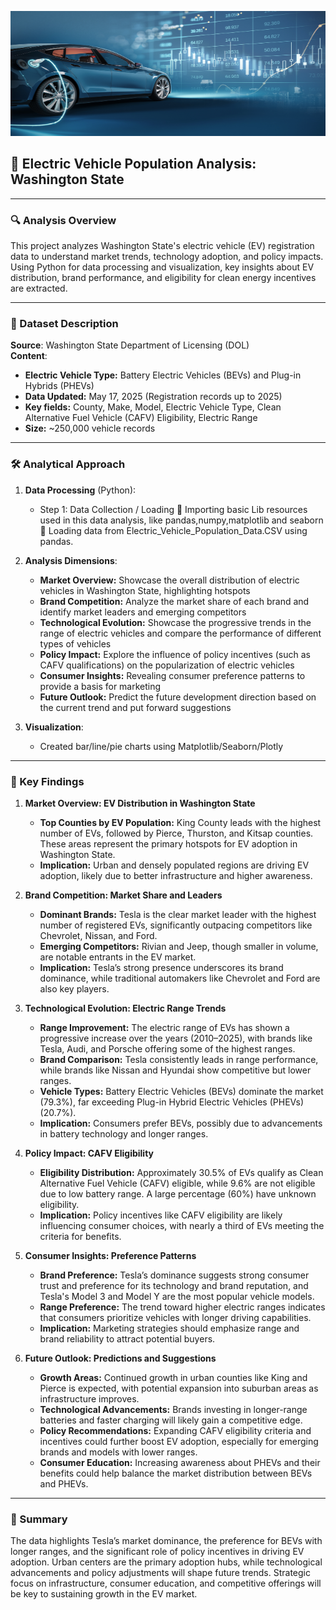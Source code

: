 <p align="center">
  <img src="1-Data Resources/EV-background.jpg" width="100%" height = "200" alt="Excel Background Visual"/>
</p>

## 🚗 Electric Vehicle Population Analysis: Washington State

---

### 🔍 Analysis Overview
This project analyzes Washington State's electric vehicle (EV) registration data to understand market trends, technology adoption, and policy impacts. Using Python for data processing and visualization, key insights about EV distribution, brand performance, and eligibility for clean energy incentives are extracted.

---

### 📂 Dataset Description
**Source**: Washington State Department of Licensing (DOL)  
**Content**:
- **Electric Vehicle Type:** Battery Electric Vehicles (BEVs) and Plug-in Hybrids (PHEVs)
- **Data Updated:** May 17, 2025 (Registration records up to 2025)
- **Key fields:** County, Make, Model, Electric Vehicle Type, Clean Alternative Fuel Vehicle (CAFV) Eligibility, Electric Range
- **Size:** ~250,000 vehicle records

---

### 🛠️ Analytical Approach
1. **Data Processing** (Python):
   -  Step 1: Data Collection / Loading
     🧾 Importing basic Lib resources used in this data analysis, like pandas,numpy,matplotlib and seaborn
     🔁 Loading data from Electric_Vehicle_Population_Data.CSV using pandas.

2. **Analysis Dimensions**:
   - **Market Overview:** Showcase the overall distribution of electric vehicles in Washington State, highlighting hotspots
   - **Brand Competition:** Analyze the market share of each brand and identify market leaders and emerging competitors
   - **Technological Evolution:** Showcase the progressive trends in the range of electric vehicles and compare the performance of different types of vehicles
   - **Policy Impact:** Explore the influence of policy incentives (such as CAFV qualifications) on the popularization of electric vehicles
   - **Consumer Insights:** Revealing consumer preference patterns to provide a basis for marketing
   - **Future Outlook:** Predict the future development direction based on the current trend and put forward suggestions

3. **Visualization**:
   - Created bar/line/pie charts using Matplotlib/Seaborn/Plotly

---

### 🔑 Key Findings
1. **Market Overview: EV Distribution in Washington State**
   - **Top Counties by EV Population:** King County leads with the highest number of EVs, followed by Pierce, Thurston, and Kitsap counties. These areas represent the primary hotspots for EV adoption in Washington State.
   - **Implication:** Urban and densely populated regions are driving EV adoption, likely due to better infrastructure and higher awareness.


2. **Brand Competition: Market Share and Leaders**
   - **Dominant Brands:** Tesla is the clear market leader with the highest number of registered EVs, significantly outpacing competitors like Chevrolet, Nissan, and Ford.
   - **Emerging Competitors:** Rivian and Jeep, though smaller in volume, are notable entrants in the EV market.
   - **Implication:** Tesla’s strong presence underscores its brand dominance, while traditional automakers like Chevrolet and Ford are also key players.

3. **Technological Evolution: Electric Range Trends**
   - **Range Improvement:** The electric range of EVs has shown a progressive increase over the years (2010–2025), with brands like Tesla, Audi, and Porsche offering some of the highest ranges.
   - **Brand Comparison:** Tesla consistently leads in range performance, while brands like Nissan and Hyundai show competitive but lower ranges.
   - **Vehicle Types:** Battery Electric Vehicles (BEVs) dominate the market (79.3%), far exceeding Plug-in Hybrid Electric Vehicles (PHEVs) (20.7%).
   - **Implication:** Consumers prefer BEVs, possibly due to advancements in battery technology and longer ranges.

4. **Policy Impact: CAFV Eligibility**
   - **Eligibility Distribution:** Approximately 30.5% of EVs qualify as Clean Alternative Fuel Vehicle (CAFV) eligible, while 9.6% are not eligible due to low battery range. A large percentage (60%) have unknown eligibility.
   - **Implication:** Policy incentives like CAFV eligibility are likely influencing consumer choices, with nearly a third of EVs meeting the criteria for benefits.

5. **Consumer Insights: Preference Patterns**
   - **Brand Preference:** Tesla’s dominance suggests strong consumer trust and preference for its technology and brand reputation, and Tesla's Model 3 and Model Y are the most popular vehicle models.
   - **Range Preference:** The trend toward higher electric ranges indicates that consumers prioritize vehicles with longer driving capabilities.
   - **Implication:** Marketing strategies should emphasize range and brand reliability to attract potential buyers.

6. **Future Outlook: Predictions and Suggestions**
   - **Growth Areas:** Continued growth in urban counties like King and Pierce is expected, with potential expansion into suburban areas as infrastructure improves.
   - **Technological Advancements:** Brands investing in longer-range batteries and faster charging will likely gain a competitive edge.
   - **Policy Recommendations:** Expanding CAFV eligibility criteria and incentives could further boost EV adoption, especially for emerging brands and models with lower ranges.
   - **Consumer Education:** Increasing awareness about PHEVs and their benefits could help balance the market distribution between BEVs and PHEVs.

---

### 📝 Summary
The data highlights Tesla’s market dominance, the preference for BEVs with longer ranges, and the significant role of policy incentives in driving EV adoption. Urban centers are the primary adoption hubs, while technological advancements and policy adjustments will shape future trends. Strategic focus on infrastructure, consumer education, and competitive offerings will be key to sustaining growth in the EV market.

